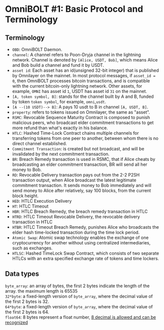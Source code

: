 # OmniBOLT #1: Basic Protocol and Terminology

## Terminology

* `OBD`: OmniBOLT Daemon.
* `channel`: A channel refers to Poon-Dryja channel in the lightning network. Channel is denoted by `[Alice, USDT, Bob]`, which means Alice and Bob build a channel and fund it by USDT.
* `asset id`: Each asset has an id(unsigned 32-bit integer) that is published by Omnilayer on the mainnet. In most protocol messages, if `asset_id = 0`, then OmniBOLT processes bitcoin transactions, and is compatible with the current bitcoin-only lightning network. Other assets, for example, `OMNI` has asset id `1`, USDT has asset id `31` on the mainnet.  
* `[A, token symbol, B]`: stands for the channel built by A and B, funded by token `token symbol`, for example, `omni`,`usdt`.  
* `[A --(10 USDT)--> B]`: A pays 10 usdt to B in channel `[A, USDT, B]`.  
* `property`: refers to tokens issued on Omnilayer, the same as "asset".
* `RSMC`: Revocable Sequence Maturity Contract is composed to punish malicious peers, who broadcast elder commitment transactions to get more refund than what's exactly in his balance.
* `HTLC`: Hashed Time-Lock Contract chains multiple channels for transferring tokens from one peer to another, between whom there is no direct channel established.
* `Commitment Transaction`: is created but not broadcast, and will be invalidated by the next commitment transaction.
* `BR`: Breach Remedy transaction is used in RSMC, that if Alice cheats by broadcasting an elder commitment transaction, BR will send all her money to Bob.
* `RD`: Revocable Delivery transaction pays out from the 2-2 P2SH transaction output, when Alice broadcast the latest legitimate commitment transaction. It sends money to Bob immediately and will send money to Alice after relatively, say 100 blocks, from the current block height. 
* `HED`:  HTLC Execution Delivery
* `HT`: HTLC Timeout
* `HBR`: HTLC Breach Remedy, the breach remedy transaction in HTLC
* `HTRD`: HTLC Timeout Revocable Delivery, the revocable delivery transaction in HTLC
* `HTBR`: HTLC Timeout Breach Remedy, punishes Alice who broadcasts the elder hash time-locked transaction during the time lock period.  
* `Atomic Swap`: Atomic swap technology enables the exchange of one cryptocurrency for another without using centralized intermediaries, such as exchanges. 
* `HTLSC`: Hashed TimeLock Swap Contract, which consists of two separate HTLCs with an extra specified exchange rate of tokens and time lockers.  

## Data types

`byte_array`: an array of bytes, the first 2 bytes indicate the length of the array. the maximum length is 65535  
`32*byte`: a fixed-length version of `byte_array`, where the decimal value of the first 2 bytes is 32.   
`64*byte`: a fixed-length version of `byte_array`, where the decimal value of the first 2 bytes is 64.   
`float64`: 8 bytes represent a float number, [8 decimal is allowed and can be recognized](https://github.com/omnilaboratory/OmniBOLT-spec/blob/master/OmniBOLT-03-RSMC-and-OmniLayer-Transactions.md#string-to-int64)
 


